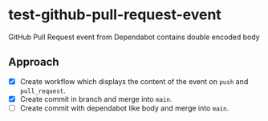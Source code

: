 # test-github-pull-request-event
GitHub Pull Request event from Dependabot contains double encoded body

## Approach

- [x] Create workflow which displays the content of the event on `push` and `pull_request`.
- [x] Create commit in branch and merge into `main`.
- [ ] Create commit with dependabot like body and merge into `main`.
